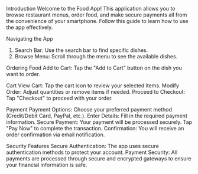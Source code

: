 Introduction
Welcome to the Food App! This application allows you to browse restaurant menus, order food, and make secure payments all from the convenience of your smartphone. Follow this guide to learn how to use the app effectively.

Navigating the App
1. Search Bar: Use the search bar to find specific dishes.
2. Browse Menu: Scroll through the menu to see the available dishes.

Ordering Food
Add to Cart: Tap the "Add to Cart" button on the dish you want to order.

Cart
View Cart: Tap the cart icon to review your selected items.
Modify Order: Adjust quantities or remove items if needed.
Proceed to Checkout: Tap "Checkout" to proceed with your order.

Payment
Payment Options: Choose your preferred payment method (Credit/Debit Card, PayPal, etc.).
Enter Details: Fill in the required payment information.
Secure Payment: Your payment will be processed securely. Tap "Pay Now" to complete the transaction.
Confirmation: You will receive an order confirmation via email notification.

Security Features
Secure Authentication: The app uses secure authentication methods to protect your account.
Payment Security: All payments are processed through secure and encrypted gateways to ensure your financial information is safe.
